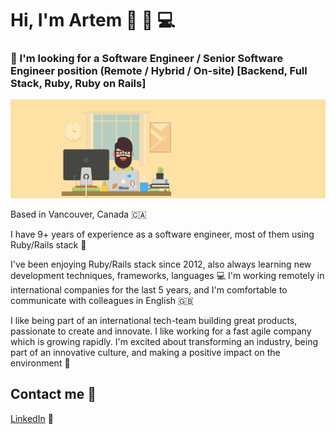 # Hi, I'm Artem 👋 🙂 💻

### 👔 I'm looking for a Software Engineer / Senior Software Engineer position (Remote / Hybrid / On-site) [Backend, Full Stack, Ruby, Ruby on Rails]

![Banner cropped](https://raw.githubusercontent.com/artkirienko/artkirienko/master/banner-cropped.png)

Based in Vancouver, Canada 🇨🇦

I have 9+ years of experience as a software engineer, most of them using Ruby/Rails stack 💎

I've been enjoying Ruby/Rails stack since 2012, also always learning new development techniques, frameworks, languages 💻
I'm working remotely in international companies for the last 5 years, and I'm comfortable to communicate with colleagues in English 🇬🇧

I like being part of an international tech-team building great products, passionate to create and innovate. I like working for a fast agile company which is growing rapidly. I'm excited about transforming an industry, being part of an innovative culture, and making a positive impact on the environment 🚀

## Contact me 📨

[LinkedIn](https://www.linkedin.com/in/artkirienko/?locale=en_US) 💼
